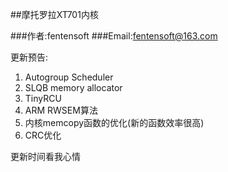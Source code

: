 ##摩托罗拉XT701内核

###作者:fentensoft
###Email:[fentensoft@163.com](emailto:fentensoft@163.com)

更新预告:
   
1. Autogroup Scheduler   
2. SLQB memory allocator   
3. TinyRCU   
4. ARM RWSEM算法
5. 内核memcopy函数的优化(新的函数效率很高)
6. CRC优化

更新时间看我心情